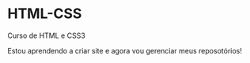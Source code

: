 # HTML-CSS
 Curso de HTML e CSS3

 Estou aprendendo a criar site e agora vou gerenciar meus reposotórios!


